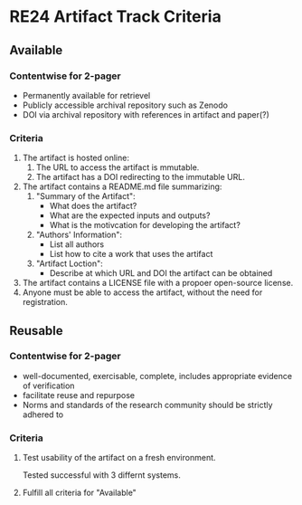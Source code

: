 # RE24 Artifact Track Criteria

## Available

### Contentwise for 2-pager
- Permanently available for retrievel
- Publicly accessible archival repository such as Zenodo
- DOI via archival repository with references in artifact and paper(?)

### Criteria
1. The artifact is hosted online:
    1. The URL to access the artifact is mmutable.
    2. The artifact has a DOI redirecting to the immutable URL.
2. The artifact contains a README.md file summarizing:
    1. "Summary of the Artifact":
        - What does the artifact?
        - What are the expected inputs and outputs?
        - What is the motivcation for developing the artifact?
    2. "Authors' Information":
        - List all authors
        - List how to cite a work that uses the artifact
    3. "Artifact Loction":
        - Describe at which URL and DOI the artifact can be obtained
3. The artifact contains a LICENSE file with a propoer open-source license.
4. Anyone must be able to access the artifact, without the need for registration.

## Reusable

### Contentwise for 2-pager
- well-documented, exercisable, complete, includes appropriate evidence of verification
- facilitate reuse and repurpose
- Norms and standards of the research community should be strictly adhered to 

### Criteria
1. Test usability of the artifact on a fresh environment.

    Tested successful with 3 differnt systems.
2. Fulfill all criteria for "Available"